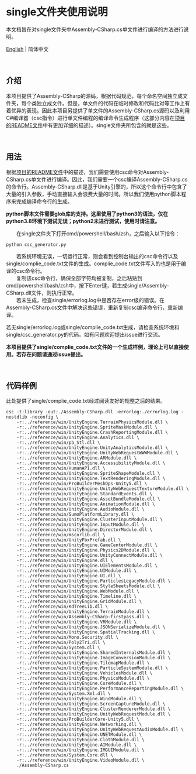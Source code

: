 # single文件夹使用说明

本文档旨在对single文件夹中Assembly-CSharp.cs单文件进行编译的方法进行说明。

[English](/docs/single_README.md) | 简体中文

<br />

## 介绍

本项目提供了Assembly-CSharp的源码，根据代码规范，每个命名空间独立成文件夹，每个类独立成文件。但是，单文件的代码在临时修改和代码比对等工作上有着优异的表现。因此本项目另提供了单文件的Assembly-CSharp.cs源码以及利用C#编译器（csc指令）进行单文件编程的编译命令生成程序（这部分内容在[项目的README文件](/docs/README_cn.md)中有更加详细的描述）。single文件夹所包含的就是这些。

<br />

## 用法

根据[项目的README文件](/docs/README_cn.md)中的描述，我们需要使用csc命令对Assembly-CSharp.cs单文件进行编译。因此，我们需要一个csc编译Assembly-CSharp.cs的命令行。Assembly-CSharp.dll是基于Unity引擎的，所以这个命令行中包含了大量的引入参数，手动直接输入会浪费大量的时间。所以我们使用python脚本程序来完成编译命令行的生成。

**python脚本文件需要glob库的支持。这里使用了python3的语法，仅在python3.8环境下测试无误；python2未进行测试，使用时请注意。**

　　在single文件夹下打开cmd/powershell/bash/zsh，之后输入以下指令：

```
python csc_generator.py
```
　　若系统环境无误，一切运行正常，则会看到控制台输出的csc命令行以及single/complie_code.txt文件的生成。complie_code.txt文件写入的也是用于编译的csc命令行。  
　　复制该csc命令行，确保全部字符均被复制，之后粘贴到cmd/powershell/bash/zsh中，按下Enter键，若生成single/Assembly-CSharp.dll文件，则执行正常。  
　　若未生成，检查single/errorlog.log中是否存在error级的错误。在Assembly-CSharp.cs文件中解决这些错误，重新复制csc编译命令行，重新编译。

若无single/errorlog.log或single/complie_code.txt生成，请检查系统环境和single/csc_generator.py的代码。如有问题欢迎提出issue进行交流。

**本项目提供了single/complie_code.txt文件的一个生成样例，理论上可以直接使用。若存在问题请通过issue提出。**

<br />

## 代码样例

此处提供了single/complie_code.txt经过阅读友好的规整之后的结果。

```
csc -t:library -out:./Assembly-CSharp.dll -errorlog:./errorlog.log -nostdlib -noconfig \
    -r:../reference/win/UnityEngine.TerrainPhysicsModule.dll \
    -r:../reference/win/UnityEngine.SpriteMaskModule.dll \
    -r:../reference/win/UnityEngine.CrashReportingModule.dll \
    -r:../reference/win/UnityEngine.Analytics.dll \
    -r:../reference/win/pb_Stl.dll \
    -r:../reference/win/UnityEngine.UnityAnalyticsModule.dll \
    -r:../reference/win/UnityEngine.UnityWebRequestWWWModule.dll \
    -r:../reference/win/UnityEngine.ARModule.dll \
    -r:../reference/win/UnityEngine.AccessibilityModule.dll \
    -r:../reference/win/HumanAPI.dll \
    -r:../reference/win/UnityEngine.SpriteShapeModule.dll \
    -r:../reference/win/UnityEngine.TextRenderingModule.dll \
    -r:../reference/win/ProBuilderMeshOps-Unity5.dll \
    -r:../reference/win/UnityEngine.UnityWebRequestTextureModule.dll \
    -r:../reference/win/UnityEngine.StandardEvents.dll \
    -r:../reference/win/UnityEngine.AssetBundleModule.dll \
    -r:../reference/win/UnityEngine.AnimationModule.dll \
    -r:../reference/win/UnityEngine.AudioModule.dll \
    -r:../reference/win/SumoPlatformLibrary.dll \
    -r:../reference/win/UnityEngine.ClusterInputModule.dll \
    -r:../reference/win/UnityEngine.InputModule.dll \
    -r:../reference/win/UnityEngine.DirectorModule.dll \
    -r:../reference/win/mscorlib.dll \
    -r:../reference/win/UnityFbxPrefab.dll \
    -r:../reference/win/UnityEngine.GameCenterModule.dll \
    -r:../reference/win/UnityEngine.Physics2DModule.dll \
    -r:../reference/win/UnityEngine.UnityConnectModule.dll \
    -r:../reference/win/UnityEngine.dll \
    -r:../reference/win/UnityEngine.UIElementsModule.dll \
    -r:../reference/win/UnityEngine.UIModule.dll \
    -r:../reference/win/UnityEngine.UI.dll \
    -r:../reference/win/UnityEngine.ParticlesLegacyModule.dll \
    -r:../reference/win/UnityEngine.StyleSheetsModule.dll \
    -r:../reference/win/UnityEngine.WebModule.dll \
    -r:../reference/win/UnityEngine.Timeline.dll \
    -r:../reference/win/UnityEngine.GridModule.dll \
    -r:../reference/win/KdTreeLib.dll \
    -r:../reference/win/UnityEngine.TerrainModule.dll \
    -r:../reference/win/Assembly-CSharp-firstpass.dll \
    -r:../reference/win/UnityEngine.VRModule.dll \
    -r:../reference/win/UnityEngine.JSONSerializeModule.dll \
    -r:../reference/win/UnityEngine.SpatialTracking.dll \
    -r:../reference/win/Mono.Security.dll \
    -r:../reference/win/Poly2Tri.dll \
    -r:../reference/win/System.dll \
    -r:../reference/win/UnityEngine.SharedInternalsModule.dll \
    -r:../reference/win/UnityEngine.ImageConversionModule.dll \
    -r:../reference/win/UnityEngine.TilemapModule.dll \
    -r:../reference/win/UnityEngine.ParticleSystemModule.dll \
    -r:../reference/win/UnityEngine.VehiclesModule.dll \
    -r:../reference/win/UnityEngine.PhysicsModule.dll \
    -r:../reference/win/UnityEngine.CoreModule.dll \
    -r:../reference/win/UnityEngine.PerformanceReportingModule.dll \
    -r:../reference/win/System.Xml.dll \
    -r:../reference/win/UnityEngine.WindModule.dll \
    -r:../reference/win/UnityEngine.ScreenCaptureModule.dll \
    -r:../reference/win/UnityEngine.ClusterRendererModule.dll \
    -r:../reference/win/UnityEngine.UnityWebRequestModule.dll \
    -r:../reference/win/ProBuilderCore-Unity5.dll \
    -r:../reference/win/UnityEngine.Networking.dll \
    -r:../reference/win/UnityEngine.UnityWebRequestAudioModule.dll \
    -r:../reference/win/UnityEngine.UNETModule.dll \
    -r:../reference/win/UnityEngine.ClothModule.dll \
    -r:../reference/win/UnityEngine.AIModule.dll \
    -r:../reference/win/UnityEngine.IMGUIModule.dll \
    -r:../reference/win/System.Core.dll \
    -r:../reference/win/UnityEngine.VideoModule.dll \
    ./Assembly-CSharp.cs
    
```